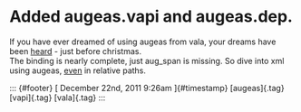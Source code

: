 Added augeas.vapi and augeas.dep.
=================================

If you have ever dreamed of using augeas from vala, your dreams have
been [heard](https://gitorious.org/valastuff/vapis/trees/master/vapis) -
just before christmas.\
The binding is nearly complete, just aug\_span is missing. So dive into
xml using augeas, [even](https://fedorahosted.org/augeas/ticket/238) in
relative paths.

::: {#footer}
[ December 22nd, 2011 9:26am ]{#timestamp} [augeas]{.tag} [vapi]{.tag}
[vala]{.tag}
:::
